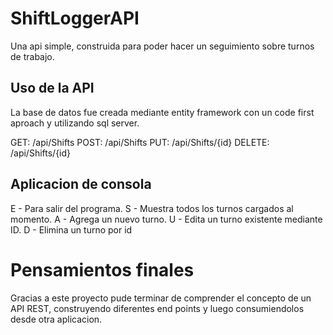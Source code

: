# ShiftLoggerAPI
Una api simple, construida para poder hacer un seguimiento sobre turnos de trabajo.

## Uso de la API
La base de datos fue creada mediante entity framework con un code first aproach y utilizando sql server.

GET: /api/Shifts
POST: ​/api​/Shifts
PUT: /api/Shifts/{id}
DELETE: /api/Shifts/{id}

## Aplicacion de consola

E - Para salir del programa.
S - Muestra todos los turnos cargados al momento.
A - Agrega un nuevo turno.
U - Edita un turno existente mediante ID.
D - Elimina un turno por id

# Pensamientos finales
Gracias a este proyecto pude terminar de comprender el concepto de un API REST, construyendo diferentes end points y luego consumiendolos desde otra aplicacion.
